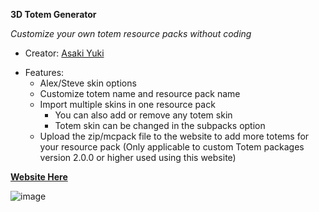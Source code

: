 **3D Totem Generator**

_Customize your own totem resource packs without coding_
+ Creator: [Asaki Yuki](https://www.youtube.com/@asakizuki)

- Features:
  + Alex/Steve skin options
  + Customize totem name and resource pack name
  + Import multiple skins in one resource pack
    + You can also add or remove any totem skin
    + Totem skin can be changed in the subpacks option
  + Upload the zip/mcpack file to the website to add more totems for your resource pack (Only applicable to custom Totem packages version 2.0.0 or higher used using this website)
  
[**Website Here**](https://asakiyuki.github.io/3d-totem-generator/)

![image](https://github.com/asakiyuki/3d-totem-generator/assets/108646953/700f1f64-7695-4241-986c-d636c3b7d662)
